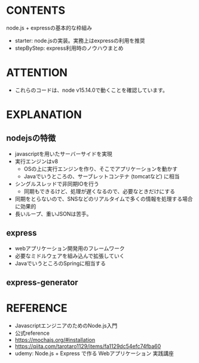 # CONTENTS
node.js + expressの基本的な枠組み
- starter: node.jsの実装。実務上はexpressの利用を推奨
- stepByStep: express利用時のノウハウまとめ

# ATTENTION
- これらのコードは、node v15.14.0で動くことを確認しています。

# EXPLANATION
## nodejsの特徴
- javascriptを用いたサーバーサイドを実現
- 実行エンジンはv8
    - OSの上に実行エンジンを作り、そこでアプリケーションを動かす
    - Javaでいうところの、サーブレットコンテナ (tomcatなど) に相当
- シングルスレッドで非同期IOを行う
    - 同期もできるけど、処理が遅くなるので、必要なときだけにする
- 同期をとらないので、SNSなどのリアルタイムで多くの情報を処理する場合に効果的
- 長いループ、重いJSONは苦手。

## express
- webアプリケーション開発用のフレームワーク
- 必要なミドルウェアを組み込んで拡張していく
- JavaでいうところのSpringに相当する

## express-generator

# REFERENCE
- JavascriptエンジニアのためのNode.js入門
- 公式reference
- https://mochajs.org/#installation
- https://qiita.com/tarotaro1129/items/fa1129dc54efc74fba60
- udemy: Node.js + Express で作る Webアプリケーション 実践講座
